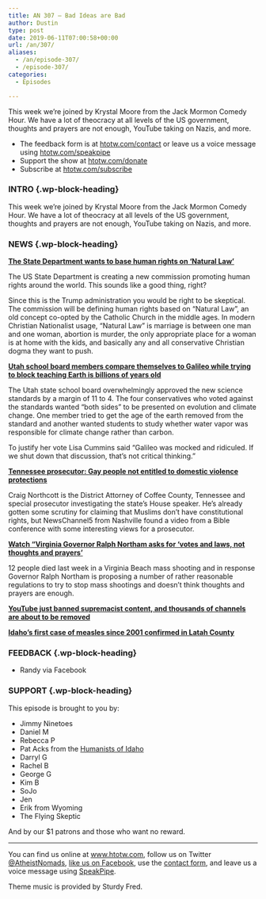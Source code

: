 ```yaml
---
title: AN 307 – Bad Ideas are Bad
author: Dustin
type: post
date: 2019-06-11T07:00:58+00:00
url: /an/307/
aliases:
  - /an/episode-307/
  - /episode-307/
categories:
  - Episodes

---
```

<div id="buzzsprout-player-10552802"></div><script src="https://www.buzzsprout.com/1983601/10552802-episode-307-bad-ideas-are-bad.js?container_id=buzzsprout-player-10552802&player=small" type="text/javascript" charset="utf-8"></script>

This week we’re joined by Krystal Moore from the Jack Mormon Comedy Hour. We have a lot of theocracy at all levels of the US government, thoughts and prayers are not enough, YouTube taking on Nazis, and more.

<!--more-->

 * The feedback form is at [htotw.com/contact](https://htotw.com/contact) or leave us a voice message using <a href="https://htotw.com/speakpipe" target="_blank" rel="noopener noreferrer">htotw.com/speakpipe</a>
 * Support the show at <a href="https://htotw.com/donate" target="_blank" rel="noopener noreferrer">htotw.com/donate</a>
 * Subscribe at <a href="https://htotw.com/subscribe" target="_blank" rel="noopener noreferrer">htotw.com/subscribe</a>

### INTRO {.wp-block-heading}

This week we’re joined by Krystal Moore from the Jack Mormon Comedy Hour. We have a lot of theocracy at all levels of the US government, thoughts and prayers are not enough, YouTube taking on Nazis, and more. 

### NEWS {.wp-block-heading}

**[The State Department wants to base human rights on ‘Natural Law’][1]**

The US State Department is creating a new commission promoting human rights around the world. This sounds like a good thing, right?

Since this is the Trump administration you would be right to be skeptical. The commission will be defining human rights based on “Natural Law”, an old concept co-opted by the Catholic Church in the middle ages. In modern Christian Nationalist usage, “Natural Law” is marriage is between one man and one woman, abortion is murder, the only appropriate place for a woman is at home with the kids, and basically any and all conservative Christian dogma they want to push.

**[Utah school board members compare themselves to Galileo while trying to block teaching Earth is billions of years old][2]**

The Utah state school board overwhelmingly approved the new science standards by a margin of 11 to 4. The four conservatives who voted against the standards wanted “both sides” to be presented on evolution and climate change. One member tried to get the age of the earth removed from the standard and another wanted students to study whether water vapor was responsible for climate change rather than carbon.

To justify her vote Lisa Cummins said “Galileo was mocked and ridiculed. If we shut down that discussion, that’s not critical thinking.”

**[Tennessee prosecutor: Gay people not entitled to domestic violence protections][3]**

Craig Northcott is the District Attorney of Coffee County, Tennessee and special prosecutor investigating the state’s House speaker. He’s already gotten some scrutiny for claiming that Muslims don’t have constitutional rights, but NewsChannel5 from Nashville found a video from a Bible conference with some interesting views for a prosecutor.

**[Watch “Virginia Governor Ralph Northam asks for ‘votes and laws, not thoughts and prayers’][4]**

12 people died last week in a Virginia Beach mass shooting and in response Governor Ralph Northam is proposing a number of rather reasonable regulations to try to stop mass shootings and doesn’t think thoughts and prayers are enough.

**[YouTube just banned supremacist content, and thousands of channels are about to be removed][5]**

**[Idaho’s first case of measles since 2001 confirmed in Latah County][6]**

### FEEDBACK {.wp-block-heading}

  * Randy via Facebook

### SUPPORT {.wp-block-heading}

This episode is brought to you by:

  * Jimmy Ninetoes
  * Daniel M
  * Rebecca P
  * Pat Acks from the <a href="https://www.humanistsofidaho.org" target="_blank" rel="noopener noreferrer">Humanists of Idaho</a>
  * Darryl G
  * Rachel B
  * George G
  * Kim B
  * SoJo
  * Jen
  * Erik from Wyoming
  * The Flying Skeptic

And by our $1 patrons and those who want no reward.

<hr class="wp-block-separator" />

You can find us online at <a href="https://www.htotw.com/" target="_blank" rel="noopener noreferrer">www.htotw.com</a>, follow us on Twitter <a href="https://htotw.com/twitter" target="_blank" rel="noopener noreferrer">@AtheistNomads</a>, <a href="https://htotw.com/facebook" target="_blank" rel="noopener noreferrer">like us on Facebook</a>, use the [contact form](https://htotw.com/contact), and leave us a voice message using <a href="https://htotw.com/speakpipe" target="_blank" rel="noopener noreferrer">SpeakPipe</a>.

Theme music is provided by Sturdy Fred.

 [1]: https://www.au.org/blogs/wall-of-separation/the-state-department-wants-to-base-human-rights-on-natural-law-heres-why
 [2]: https://www.rawstory.com/2019/06/utah-school-board-members-compare-themselves-to-galileo-while-trying-to-block-teaching-earth-is-billions-of-years-old/
 [3]: https://www.newschannel5.com/news/newschannel-5-investigates/capitol-hill/tennessee-prosecutor-gay-people-not-entitled-to-domestic-violence-protections
 [4]: https://youtu.be/a5Gq-vOjZ0c
 [5]: https://www.theverge.com/2019/6/5/18652576/youtube-supremacist-content-ban-borderline-extremist-terms-of-service
 [6]: https://www.ktvb.com/mobile/article/news/health/idahos-first-case-of-measles-since-2001-confirmed-in-latah-county/277-e29206f6-8700-4be3-8a93-e66ce77550db